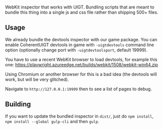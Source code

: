 WebKit inspector that works with UIGT. Bundling scripts that are meant to bundle this thing into a single js and css file rather than shipping 500+ files.

## Usage

We already bundle the devtools inspector with our game package. You can enable CoherentUIGT devtools in game with `-uigtdevtools` command line option (optionally change port with `-uigtdevtoolsport`, default 19999).

You have to use a recent WebKit browser to load devtools, for example this one: https://playwright.azureedge.net/builds/webkit/1508/webkit-win64.zip

Using Chromium or another browser for this is a bad idea (the devtools will work, but will be very glitched).

Navigate to `http://127.0.0.1:19999` then to see a list of pages to debug.

## Building

If you want to update the bundled inspector in `dist/`, just do `npm install`, `npm install --global gulp-cli` and then `gulp`.
